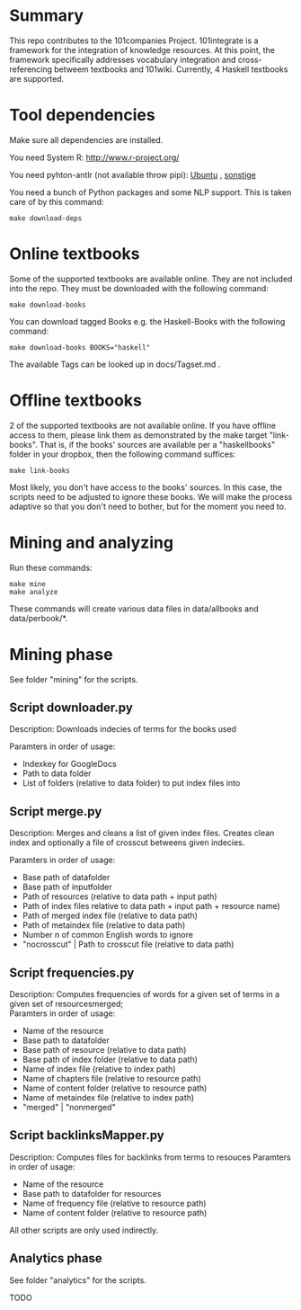 # Summary

This repo contributes to the 101companies Project. 101integrate is a framework for the integration of knowledge resources. At this point, the framework specifically addresses vocabulary integration and cross-referencing betweem textbooks and 101wiki. Currently, 4 Haskell textbooks are supported.

# Tool dependencies

Make sure all dependencies are installed.

You need System R: http://www.r-project.org/

You need pyhton-antlr (not available throw pipi):  [Ubuntu](https://launchpad.net/ubuntu/+source/antlr) , [sonstige](https://theantlrguy.atlassian.net/wiki/display/ANTLR3/Python+runtime)

You need a bunch of Python packages and some NLP support. This is taken care of by this command:

    make download-deps

# Online textbooks

Some of the supported textbooks are available online. They are not included into the repo. They must be downloaded with the following command:

    make download-books

You can download tagged Books e.g. the Haskell-Books with the following command:

    make download-books BOOKS="haskell"

The available Tags can be looked up in docs/Tagset.md .

# Offline textbooks

2 of the supported textbooks are not available online. If you have offline access to them, please link them as demonstrated by the make target "link-books". That is, if the books' sources are available per a "haskellbooks" folder in your dropbox, then the following command suffices:

    make link-books

Most likely, you don't have access to the books' sources. In this case, the scripts need to be adjusted to ignore these books. We will make the process adaptive so that you don't need to bother, but for the moment you need to.

# Mining and analyzing

Run these commands:

    make mine
    make analyze

These commands will create various data files in data/allbooks and data/perbook/*.

# Mining phase

See folder "mining" for the scripts.

## Script downloader.py

Description: Downloads indecies of terms for the books used

Paramters in order of usage:
* Indexkey for GoogleDocs
* Path to data folder
* List of folders (relative to data folder) to put index files into

## Script merge.py

Description: Merges and cleans a list of given index files. Creates clean index and optionally a file of crosscut betweens given indecies.

Paramters in order of usage:
* Base path of datafolder
* Base path of inputfolder
* Path of resources (relative to data path + input path)
* Path of index files relative to data path + input path + resource name)
* Path of merged index file (relative to data path)
* Path of metaindex file (relative to data path)
* Number n of common English words to ignore
* "nocrosscut" | Path to crosscut file (relative to data path)

## Script frequencies.py

Description: Computes frequencies of words for a given set of terms in a given set of resourcesmerged; \
Paramters in order of usage:
* Name of the resource
* Base path to datafolder
* Base path of resource (relative to data path)
* Base path of index folder (relative to data path)
* Name of index file (relative to index path)
* Name of chapters file (relative to resource path)
* Name of content folder (relative to resource path)
* Name of metaindex file (relative to index path)
* "merged" | "nonmerged"

## Script backlinksMapper.py

Description: Computes files for backlinks from terms to resouces
Paramters in order of usage:
* Name of the resource
* Base path to datafolder for resources
* Name of frequency file (relative to resource path)
* Name of content folder (relative to resource path)

All other scripts are only used indirectly.

## Analytics phase

See folder "analytics" for the scripts.

TODO
